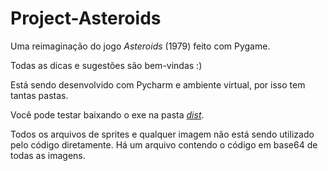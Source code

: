 # Project-Asteroids
Uma reimaginação do jogo _Asteroids_ (1979) feito com Pygame.

Todas as dicas e sugestões são bem-vindas :)

Está sendo desenvolvido com Pycharm e ambiente virtual, por isso tem tantas pastas.

Você pode testar baixando o exe na pasta _[dist](https://github.com/HugoPFe/Project-Asteroids/tree/main/Project_Asteroids/dist)_.

Todos os arquivos de sprites e qualquer imagem não está sendo utilizado pelo código diretamente. Há um arquivo contendo o código em base64 de todas as imagens.
